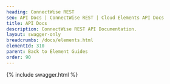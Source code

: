 ```yaml
---
heading: ConnectWise REST
seo: API Docs | ConnectWise REST | Cloud Elements API Docs
title: API Docs
description: ConnectWise REST API Documentation.
layout: swagger-only
breadcrumbs: /docs/elements.html
elementId: 310
parent: Back to Element Guides
order: 90
---
```


{% include swagger.html %}
